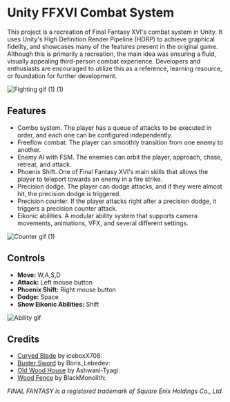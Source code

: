 # Unity FFXVI Combat System

This project is a recreation of Final Fantasy XVI's combat system in Unity. It uses Unity's High Definition Render Pipeline (HDRP) to achieve graphical fidelity, and showcases many of the features present in the original game. Although this is primarily a recreation, the main idea was ensuring a fluid, visually appealing third-person combat experience. Developers and enthusiasts are encouraged to utilize this as a reference, learning resource, or foundation for further development.

![Fighting gif (1) (1)](https://github.com/gabriel0223/UnityFFXVICombat/assets/70488342/08478762-75f9-4f8c-b2c3-61d072ef74ec)

## Features
* Combo system. The player has a queue of attacks to be executed in order, and each one can be configured independently.
* Freeflow combat. The player can smoothly transition from one enemy to another.
* Enemy AI with FSM. The enemies can orbit the player, approach, chase, retreat, and attack.
* Phoenix Shift. One of Final Fantasy XVI's main skills that allows the player to teleport towards an enemy in a fire strike.
* Precision dodge. The player can dodge attacks, and if they were almost hit, the precision dodge is triggered.
* Precision counter. If the player attacks right after a precision dodge, it triggers a precision counter attack.
* Eikonic abilities. A modular ability system that supports camera movements, animations, VFX, and several different settings.

![Counter gif (1)](https://github.com/gabriel0223/UnityFFXVICombat/assets/70488342/90c10f30-9874-4e1f-948f-124bc2ad1811)

## Controls
* **Move:** W,A,S,D
* **Attack:** Left mouse button
* **Phoenix Shift:** Right mouse button
* **Dodge:** Space
* **Show Eikonic Abilities:** Shift

![Ability gif](https://github.com/gabriel0223/UnityFFXVICombat/assets/70488342/5fdeb11c-3ec6-4cfb-b42d-baa9afa281a1)

## Credits
* [Curved Blade](https://sketchfab.com/3d-models/curved-blade-2662d417e7664a35a0cc6fd7f87ffe81) by iceboxX708: 
* [Buster Sword](https://sketchfab.com/3d-models/buster-sword-5c99b7fccca64f18a340b58237a5dfc5 ) by Boris_Lebedev: 
* [Old Wood House](https://sketchfab.com/3d-models/0ld-wood-house-5489d066519d4f5c920762001a352f98) by Ashwani-Tyagi: 
* [Wood Fence](https://sketchfab.com/3d-models/modular-fence-pack-asset-one-material-df54e425868a4f1aaafaa304463d9858) by BlackMonolith: 

*FINAL FANTASY is a registered trademark of Square Enix Holdings Co., Ltd.*
